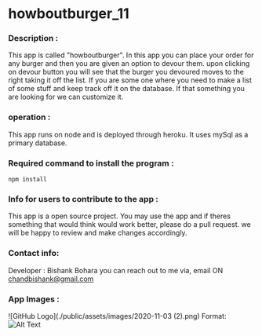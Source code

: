 # howboutburger_11


### Description :
This app is called "howboutburger". In this app you can place your order for any burger and then you are given an option to devour them. upon clicking on devour button you will see that the burger you devoured moves to the right taking it off the list. If you are some one where you need to make a list of some stuff and keep track off it on the database. If that something you are looking for we can customize it. 


### operation :
This app runs on node and is deployed through heroku. It uses mySql as a primary database. 


### Required command to install the program :
    npm install


### Info for users to contribute to the app :
This app is a open source project. You may use the app and if theres something that would think would work better, please do a pull request. we will be happy to review and make changes accordingly.


### Contact info:
Developer : Bishank Bohara
you can reach out to me via, email ON chandbishank@gmail.com

### App Images :
![GitHub Logo](./public/assets/images/2020-11-03 (2).png)
Format: ![Alt Text](url)

